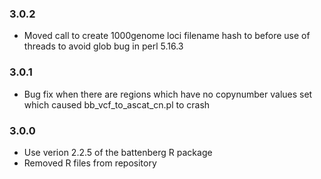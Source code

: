 ### 3.0.2
* Moved call to create 1000genome loci filename hash to before use of threads to avoid glob bug in perl 5.16.3

### 3.0.1
* Bug fix when there are regions which have no copynumber values set which caused bb_vcf_to_ascat_cn.pl to crash

### 3.0.0
* Use verion 2.2.5 of the battenberg R package
* Removed R files from repository
